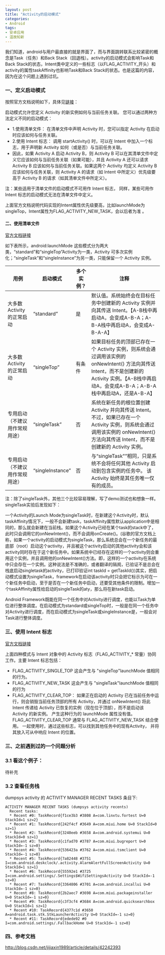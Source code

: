 ```yaml
---
layout: post
title: "Activity的启动模式"
categories:
- Android
tags:
- 安卓应用
- 温故知新
---
```


我们知道，android与用户最直接的就是界面了，而与界面跳转联系比较紧密的概念是Task（任务）和Back Stack（回退栈）。activity的启动模式会影响Task和Back Stack的状态，Intent类中定义的一些标志（以FLAG_ACTIVITY_开头）和activity的属性taskAffinity也影响Task和Back Stack的状态。也是这篇的内容，因为在这个问题上遇到过坑。

### 一、定义启动模式
按照官方文档说明如下，具体见[链接](https://developer.android.com/guide/components/tasks-and-back-stack.html?hl=zh-cn#ActivityState)：

启动模式允许您定义 Activity 的新实例如何与当前任务关联。 您可以通过两种方法定义不同的启动模式：
- 1.使用清单文件：
在清单文件中声明 Activity 时，您可以指定 Activity 在启动时应该如何与任务关联。
- 2.使用 Intent 标志：
调用 startActivity() 时，可以在 Intent 中加入一个标志，用于声明新 Activity 如何（或是否）与当前任务关联。
- 因此，如果 Activity A 启动 Activity B，则 Activity B 可以在其清单文件中定义它应该如何与当前任务关联（如果可能），并且 Activity A 还可以请求 Activity B 应该如何与当前任务关联。如果这两个 Activity 均定义 Activity B 应该如何与任务关联，则 Activity A 的请求（如 Intent 中所定义）优先级要高于 Activity B 的请求（如其清单文件中所定义）。

注：某些适用于清单文件的启动模式不可用作 Intent 标志，
同样，某些可用作 Intent 标志的启动模式无法在清单文件中定义。

上面官方文档说明代码实现的Intent属性优先级要高，比如launchMode为singleTop，Intent属性为FLAG_ACTIVITY_NEW_TASK，会以后者为准 。

#### 二、使用清单文件
[官方文档链接](https://developer.android.com/guide/topics/manifest/activity-element.html?hl=zh-cn)

如下表所示，android:launchMode 这些模式分为两大类，“standard”和“singleTop”Activity为一类，Activity 可多次实例化；“singleTask”和“singleInstance”为另一类，只能保留一个 Activity 实例。

用例 | 启动模式 | 多个实例？ | 注释
---|---|---|---
大多数 Activity 的正常启动 | “standard” | 是 | 默认值。系统始终会在目标任务中创建新的 Activity 实例并向其传送 Intent。【A-B栈中再启动A，会变成A-B-A；A-B-A栈中再启动A，会变成A-B-A-A】
大多数 Activity 的正常启动 | “singleTop” | 有条件 | 如果目标任务的顶部已存在一个 Activity 实例，则系统会通过调用该实例的 onNewIntent() 方法向其传送 Intent，而不是创建新的 Activity 实例。【A-B栈中再启动A，会变成A-B-A；A-B-A栈中再启动A，还是A-B-A】
专用启动（不建议用作常规用途）| “singleTask” | 否 | 系统在新任务的根位置创建 Activity 并向其传送 Intent。 不过，如果已存在一个 Activity 实例，则系统会通过调用该实例的 onNewIntent() 方法向其传送 Intent，而不是创建新的 Activity 实例。
专用启动（不建议用作常规用途）| “singleInstance” | 否 | 与“singleTask"”相同，只是系统不会将任何其他 Activity 启动到包含实例的任务中。 该 Activity 始终是其任务唯一仅有的成员。

注：除了singleTask外，其他三个比较容易理解，写了demo测试也和想象一样。singleTask实验后发现如下：

一个Activity的Launch Mode为singleTask时，在新建这个Activity时，默认taskAffinity情况下，一般不会新建task，taskAffinity属性默认application中是相同的，那么就会新建在当前栈。如果这个Activity已经在某个task的stack中了，此时只会调用它的onNewIntent()，而不会调用onCreate()。(谷歌的官方文档上称，如果一个activity的启动模式为singleTask，那么系统总会在一个新任务的最底部（root）启动这个activity，并且被这个activity启动的其他activity会和该activity同时存在于这个新任务中。如果系统中已经存在这样的一个activity则会重用这个实例，并且调用他的onNewIntent()方法。即，这样的一个activity在系统中只会存在一个实例。这种说法是不准确的，或者翻译的隔阂，已验证不是总会在栈底启动singletask的activity，已打印验证int taskId = getTaskId())其实，把启动模式设置为singleTask，framework在启动该activity时只会把它标示为可在一个新任务中启动，至于是否在一个新任务中启动，还要受其他条件的限制。增加一个taskAffinity属性给启动的singleTask的aty，那么将在新task启动。

Android Framework既能在同一个任务中对Activity进行调度，也能以Task为单位进行整体调度。在启动模式为standard或singleTop时，一般是在同一个任务中对Activity进行调度，而在启动模式为singleTask或singleInstance是，一般会对Task进行整体调度。

### 三、使用 Intent 标志
[官方文档链接](https://developer.android.com/guide/components/tasks-and-back-stack.html?hl=zh-cn)

上面四种模式与 Intent 对象中的 Activity 标志（FLAG_ACTIVITY_* 常量）协同工作。主要 Intent 标志包括：
- FLAG_ACTIVITY_SINGLE_TOP 这会产生与 "singleTop"launchMode 值相同的行为。
- FLAG_ACTIVITY_NEW_TASK 这会产生与 "singleTask"launchMode 值相同的行为
- FLAG_ACTIVITY_CLEAR_TOP：
如果正在启动的 Activity 已在当前任务中运行，则会销毁当前任务顶部的所有 Activity，并通过 onNewIntent() 将此 Intent 传递给 Activity 已恢复的实例（现在位于顶部），而不是启动该 Activity 的新实例。
产生这种行为的 launchMode 属性没有值。FLAG_ACTIVITY_CLEAR_TOP 通常与 FLAG_ACTIVITY_NEW_TASK 结合使用。
一起使用时，通过这些标志，可以找到其他任务中的现有Activity，
并将其放入可从中响应 Intent 的位置。


### 三、之前遇到过的一个问题分析
### 3.1 看这个例子：
待补充

### 3.2 查看任务栈
dumpsys activity 的 ACTIVITY MANAGER RECENT TASKS 条目下:

```
ACTIVITY MANAGER RECENT TASKS (dumpsys activity recents)
  Recent tasks:
  * Recent #0: TaskRecord{f1ce3b3 #3808 A=com.linxtu.fortest U=0 StackId=1 sz=2}
  * Recent #1: TaskRecord{242f4cf #3649 A=com.miui.home U=0 StackId=0 sz=1}
  * Recent #2: TaskRecord{3240eeb #3658 A=com.android.systemui U=0 StackId=0 sz=1}
  * Recent #3: TaskRecord{c1fad70 #3787 A=com.miui.bugreport U=0 StackId=-1 sz=0}
  * Recent #4: TaskRecord{536423a #3762 A=com.miui.tsmclient U=0 StackId=-1 sz=0}
  * Recent #5: TaskRecord{7a82448 #3751 I=com.android.deskclock/.activity.AlarmAlertFullScreenActivity U=0 StackId=1 sz=1}
  * Recent #6: TaskRecord{55592e1 #3725 I=com.android.settings/.Settings$WifiSettingsActivity U=0 StackId=-1 sz=0}
  * Recent #7: TaskRecord{3364806 #3701 A=com.android.incallui U=0 StackId=-1 sz=0}
  * Recent #8: TaskRecord{2b2aec7 #3698 A=com.miui.packageinstaller U=0 StackId=-1 sz=0}
  * Recent #9: TaskRecord{c3f3cf4 #3684 A=com.android.quicksearchbox U=0 StackId=1 sz=1}
  * Recent #10: TaskRecord{4377c1d #3650 A=android.task.stk.StkLauncherActivity U=0 StackId=-1 sz=0}
  * Recent #11: TaskRecord{edede92 #0 I=com.android.settings/.FallbackHome U=0 StackId=-1 sz=0}
```

### 四、参考文档
http://blog.csdn.net/jijiaxin1989/article/details/42242393


